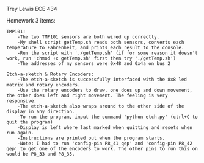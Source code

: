 Trey Lewis	ECE 434

Homework 3 items:

	TMP101:
		-The two TMP101 sensors are both wired up correctly.
		-My shell script getTemp.sh reads both sensors, converts each temperature to Fahrenheit, and prints each result to the console.
		-Run the script with './getTemp.sh' (if for some reason it doesn't work, run 'chmod +x getTemp.sh' first then try './getTemp.sh')
		-The addresses of my sensors were 0x48 and 0x4a on bus 2

	Etch-a-sketch & Rotary Encoders:
		-The etch-a-sketch is successfully interfaced with the 8x8 led matrix and rotary encoders.
		-Use the rotary encoders to draw, one does up and down movement, the other does left and right movement. The feeling is very responsive.
		-The etch-a-sketch also wraps around to the other side of the display in any direction.
		-To run the program, input the command 'python etch.py' (ctrl+C to quit the program)
		-Display is left where last marked when quitting and resets when run again.
		-Instructions are printed out when the program starts.
		-Note: I had to run 'config-pin P8_41 qep' and 'config-pin P8_42 qep' to get one of the encoders to work. The other pins to run this on would be P8_33 and P8_35.
